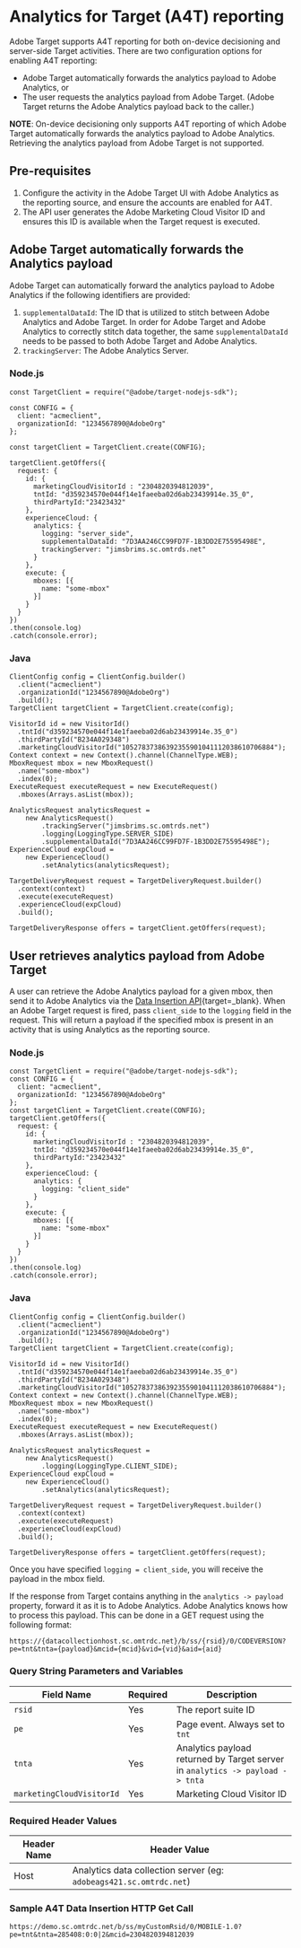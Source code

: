# Analytics for Target (A4T) reporting

Adobe Target supports A4T reporting for both on-device decisioning and server-side Target activities. There are two configuration options for enabling A4T reporting:

* Adobe Target automatically forwards the analytics payload to Adobe Analytics, or
* The user requests the analytics payload from Adobe Target. (Adobe Target returns the Adobe Analytics payload back to the caller.)

**NOTE**: On-device decisioning only supports A4T reporting of which Adobe Target automatically forwards the analytics payload to Adobe Analytics. Retrieving the analytics payload from Adobe Target is not supported.

## Pre-requisites

1. Configure the activity in the Adobe Target UI with Adobe Analytics as the reporting source, and ensure the accounts are enabled for A4T.
1. The API user generates the Adobe Marketing Cloud Visitor ID and ensures this ID is available when the Target request is executed.

## Adobe Target automatically forwards the Analytics payload

Adobe Target can automatically forward the analytics payload to Adobe Analytics if the following identifiers are provided:

1. `supplementalDataId`: The ID that is utilized to stitch between Adobe Analytics and Adobe Target. In order for Adobe Target and Adobe Analytics to correctly stitch data together, the same `supplementalDataId` needs to be passed to both Adobe Target and Adobe Analytics.
1. `trackingServer`: The Adobe Analytics Server.

### Node.js

```
const TargetClient = require("@adobe/target-nodejs-sdk");

const CONFIG = {
  client: "acmeclient",
  organizationId: "1234567890@AdobeOrg"
};

const targetClient = TargetClient.create(CONFIG);

targetClient.getOffers({
  request: {     
    id: {
      marketingCloudVisitorId : "2304820394812039",
      tntId: "d359234570e044f14e1faeeba02d6ab23439914e.35_0",
      thirdPartyId:"23423432"
    },
    experienceCloud: {
      analytics: {
        logging: "server_side",
        supplementalDataId: "7D3AA246CC99FD7F-1B3DD2E75595498E",
        trackingServer: "jimsbrims.sc.omtrds.net"
      }
    }, 
    execute: {
      mboxes: [{
        name: "some-mbox"
      }]
    }       
  }
})
.then(console.log)
.catch(console.error);
```

### Java

```
ClientConfig config = ClientConfig.builder()
  .client("acmeclient")
  .organizationId("1234567890@AdobeOrg")
  .build();
TargetClient targetClient = TargetClient.create(config);

VisitorId id = new VisitorId()
  .tntId("d359234570e044f14e1faeeba02d6ab23439914e.35_0")
  .thirdPartyId("B234A029348")
  .marketingCloudVisitorId("10527837386392355901041112038610706884");
Context context = new Context().channel(ChannelType.WEB);
MboxRequest mbox = new MboxRequest()
  .name("some-mbox")
  .index(0);
ExecuteRequest executeRequest = new ExecuteRequest()
  .mboxes(Arrays.asList(mbox));

AnalyticsRequest analyticsRequest =
    new AnalyticsRequest()
        .trackingServer("jimsbrims.sc.omtrds.net")
        .logging(LoggingType.SERVER_SIDE)
        .supplementalDataId("7D3AA246CC99FD7F-1B3DD2E75595498E");
ExperienceCloud expCloud =
    new ExperienceCloud()
        .setAnalytics(analyticsRequest);

TargetDeliveryRequest request = TargetDeliveryRequest.builder()
  .context(context)
  .execute(executeRequest)
  .experienceCloud(expCloud)
  .build();

TargetDeliveryResponse offers = targetClient.getOffers(request);
```

## User retrieves analytics payload from Adobe Target

A user can retrieve the Adobe Analytics payload for a given mbox, then send it to Adobe Analytics via the [Data Insertion API](https://github.com/AdobeDocs/analytics-1.4-apis/blob/master/docs/data-insertion-api/index.md){target=_blank}. When an Adobe Target request is fired, pass `client_side` to the `logging` field in the request. This will return a payload if the specified mbox is present in an activity that is using Analytics as the reporting source.

### Node.js

```
const TargetClient = require("@adobe/target-nodejs-sdk");
const CONFIG = {
  client: "acmeclient",
  organizationId: "1234567890@AdobeOrg"
};
const targetClient = TargetClient.create(CONFIG);
targetClient.getOffers({
  request: {     
    id: {
      marketingCloudVisitorId : "2304820394812039",
      tntId: "d359234570e044f14e1faeeba02d6ab23439914e.35_0",
      thirdPartyId:"23423432"
    },
    experienceCloud: {
      analytics: {
        logging: "client_side"
      }
    },  
    execute: {
      mboxes: [{
        name: "some-mbox"
      }]
    }       
  }
})
.then(console.log)
.catch(console.error);
```

### Java

```
ClientConfig config = ClientConfig.builder()
  .client("acmeclient")
  .organizationId("1234567890@AdobeOrg")
  .build();
TargetClient targetClient = TargetClient.create(config);

VisitorId id = new VisitorId()
  .tntId("d359234570e044f14e1faeeba02d6ab23439914e.35_0")
  .thirdPartyId("B234A029348")
  .marketingCloudVisitorId("10527837386392355901041112038610706884");
Context context = new Context().channel(ChannelType.WEB);
MboxRequest mbox = new MboxRequest()
  .name("some-mbox")
  .index(0);
ExecuteRequest executeRequest = new ExecuteRequest()
  .mboxes(Arrays.asList(mbox));

AnalyticsRequest analyticsRequest =
    new AnalyticsRequest()
        .logging(LoggingType.CLIENT_SIDE);
ExperienceCloud expCloud =
    new ExperienceCloud()
        .setAnalytics(analyticsRequest);

TargetDeliveryRequest request = TargetDeliveryRequest.builder()
  .context(context)
  .execute(executeRequest)
  .experienceCloud(expCloud)
  .build();

TargetDeliveryResponse offers = targetClient.getOffers(request);
```

Once you have specified `logging = client_side`, you will receive the payload in the mbox field.

If the response from Target contains anything in the `analytics -> payload` property, forward it as it is to Adobe Analytics. Adobe Analytics knows how to process this payload. This can be done in a GET request using the following format:

```
https://{datacollectionhost.sc.omtrdc.net}/b/ss/{rsid}/0/CODEVERSION?pe=tnt&tnta={payload}&mcid={mcid}&vid={vid}&aid={aid}
```

### Query String Parameters and Variables

|Field Name|Required|Description|
| --- | --- | --- |
|`rsid`|Yes|The report suite ID|
|`pe`|Yes|Page event. Always set to `tnt`|
|`tnta`|Yes|Analytics payload returned by Target server in `analytics -> payload -> tnta`|
|`marketingCloudVisitorId`|Yes|Marketing Cloud Visitor ID|

### Required Header Values

|Header Name|Header Value|
| --- | --- |
|Host|Analytics data collection server (eg: `adobeags421.sc.omtrdc.net`)|

### Sample A4T Data Insertion HTTP Get Call

```
https://demo.sc.omtrdc.net/b/ss/myCustomRsid/0/MOBILE-1.0?pe=tnt&tnta=285408:0:0|2&mcid=2304820394812039
```